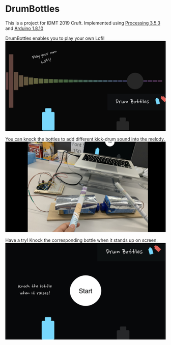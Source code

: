 # DrumBottles
This is a project for IDMT 2019 Cruft. Implemented using [Processing 3.5.3](https://processing.org/download/) and [Arduino 1.8.10](https://www.arduino.cc/)

DrumBottles enables you to play your own Lofi!  
![](/images/drum_intro.jpeg)

You can knock the bottles to add different kick-drum sound into the melody.  
![](/images/knocking_bottls.jpeg)

Have a try! Knock the corresponding bottle when it stands up on screen.  
![](/images/start_interface.jpeg)
